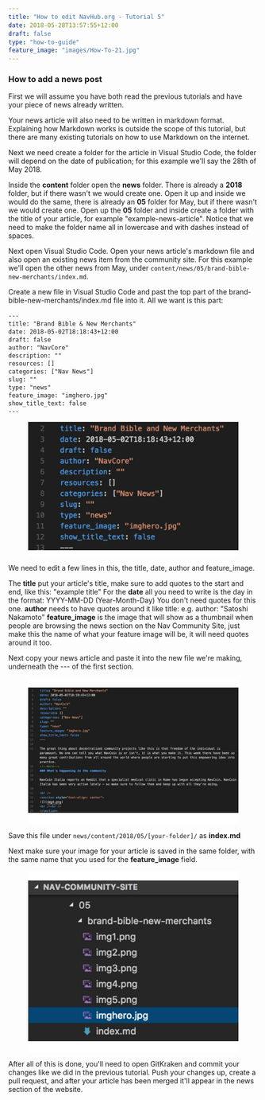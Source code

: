 ```yaml
---
title: "How to edit NavHub.org - Tutorial 5"
date: 2018-05-28T13:57:55+12:00
draft: false
type: "how-to-guide"
feature_image: "images/How-To-21.jpg"
---
```


### How to add a news post

First we will assume you have both read the previous tutorials and have your piece of news already written.

Your news article will also need to be written in markdown format. Explaining how Markdown works is outside the scope of this tutorial, but there are many existing tutorials on how to use Markdown on the internet.

Next we need create a folder for the article in Visual Studio Code, the folder will depend on the date of publication; for this example we'll say the 28th of May 2018.

Inside the **content** folder open the **news** folder. There is already a **2018** folder, but if there wasn't we would create one. Open it up and inside we would do the same, there is already an **05** folder for May, but if there wasn't we would create one. Open up the **05** folder and inside create a folder with the title of your article, for example "example-news-article". Notice that we need to make the folder name all in lowercase and with dashes instead of spaces.

Next open Visual Studio Code. Open your news article's markdown file and also open an existing news item from the community site. For this example we'll open the other news from May, under `content/news/05/brand-bible-new-merchants/index.md`.

Create a new file in Visual Studio Code and past the top part of the brand-bible-new-merchants/index.md file into it. All we want is this part:
```
---
title: "Brand Bible & New Merchants"
date: 2018-05-02T18:18:43+12:00
draft: false
author: "NavCore"
description: ""
resources: []
categories: ["Nav News"]
slug: ""
type: "news"
feature_image: "imghero.jpg"
show_title_text: false
---
```

<figure style="padding: 0 0 10px 0; background-color: #fff">
  <img src="images/How-To-21.jpg" width="700">
</figure>

We need to edit a few lines in this, the title, date, author and feature_image.

The **title** put your article's title, make sure to add quotes to the start and end, like this: "example title"
For the **date** all you need to write is the day in the format: YYYY-MM-DD (Year-Month-Day) You don't need quotes for this one.
**author** needs to have quotes around it like title: e.g. author: "Satoshi Nakamoto"
**feature_image** is the image that will show as a thumbnail when people are browsing the news section on the Nav Community Site, just make this the name of what your feature image will be, it will need quotes around it too.

Next copy your news article and paste it into the new file we're making, underneath the --- of the first section.

<figure style="padding: 20px 0 20px 0; background-color: #fff">
  <img src="images/How-To-22.jpg" width="700">
</figure>

Save this file under `news/content/2018/05/[your-folder]/` as **index.md**

Next make sure your image for your article is saved in the same folder, with the same name that you used for the **feature_image** field.

<figure style="padding: 20px 0 20px 0; background-color: #fff">
  <img src="images/How-To-23.jpg" width="700">
</figure>

After all of this is done, you'll need to open GitKraken and commit your changes like we did in the previous tutorial. Push your changes up, create a pull request, and after your article has been merged it'll appear in the news section of the website.
